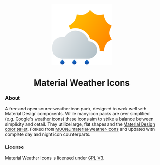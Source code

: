 <div align="center">
  <img width="200" height="200" src="Icons/day/lightrain.svg">
  <h1>Material Weather Icons</h1>
</div>

### About
A free and open source weather icon pack, designed to work well with Material Design components. While many icon packs are over simplified (e.g. Google's weather icons) these icons aim to strike a balance between simplicity and detail. They utilize large, flat shapes and the [Material Design color pallet](https://htmlcolorcodes.com/color-chart/material-design-color-chart/).
Forked from [M00NJ/material-weather-icons](https://github.com/M00NJ/material-weather-icons) and updated with complete day and night icon counterparts.

[//]: # "### Icons"

[//]: # "<img src=\"icon_overview.svg\">"

### License

 Material Weather Icons is licensed under [GPL V3](https://www.gnu.org/licenses/gpl-3.0.en.html#license-text).
